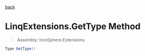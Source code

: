 ﻿

[back](/IronSphere.Extensions/types/LinqExtensions)

# LinqExtensions.GetType Method

> Assembly: IronSphere.Extensions

```csharp
Type GetType()
```



 